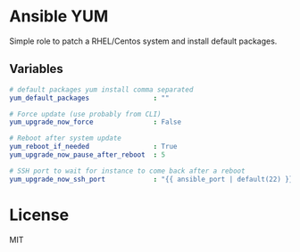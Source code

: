 # Ansible YUM

Simple role to patch a RHEL/Centos system and install default packages.

## Variables
```yaml
# default packages yum install comma separated
yum_default_packages                : ""

# Force update (use probably from CLI)
yum_upgrade_now_force               : False

# Reboot after system update
yum_reboot_if_needed                : True
yum_upgrade_now_pause_after_reboot  : 5

# SSH port to wait for instance to come back after a reboot
yum_upgrade_now_ssh_port            : "{{ ansible_port | default(22) }}"
```


# License
MIT

